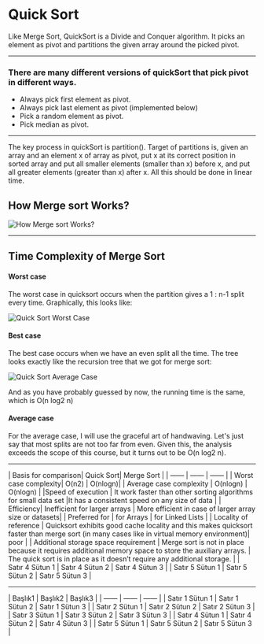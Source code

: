 # Quick Sort

Like Merge Sort, QuickSort is a Divide and Conquer algorithm. It picks an element as pivot and partitions the given array around the picked pivot.

---

### There are many different versions of quickSort that pick pivot in different ways. 
- Always pick first element as pivot.
- Always pick last element as pivot (implemented below)
- Pick a random element as pivot.
- Pick median as pivot.

---

The key process in quickSort is partition(). Target of partitions is, given an array and an element x of array as pivot, put x at its correct position in sorted 
array and put all smaller elements (smaller than x) before x, and put all greater elements (greater than x) after x. All this should be done in linear time.

## How Merge sort Works?
![How Merge sort Works?]([https://encrypted-tbn0.gstatic.com/images?q=tbn:ANd9GcREFaohMg5k3Gts-UUlQ7tjjXvNGbYvtRM4i9hj_5CJkqMlK0TaDIwv8ADeMu_Ab80DZ4A&usqp=CAU](https://www.techiedelight.com/wp-content/uploads/Quicksort.png))

---

## Time Complexity of Merge Sort

#### Worst case
The worst case in quicksort occurs when the partition gives a 1 : n-1 split every time. Graphically, this looks like:

![Quick Sort Worst Case](https://www.cs.dartmouth.edu/~thc/cs5-F96/quicksort_worse.gif)

#### Best case
The best case occurs when we have an even split all the time. The tree looks exactly like the recursion tree that we got for merge sort:

![Quick Sort Average Case](https://www.cs.dartmouth.edu/~thc/cs5-F96/merge_tree.gif)

And as you have probably guessed by now, the running time is the same, which is O(n log2 n)

#### Average case
For the average case, I will use the graceful art of handwaving. Let's just say that most splits are not too far from even. 
Given this, the analysis exceeds the scope of this course, but it turns out to be O(n log2 n).

---

| Basis for comparison| Quick Sort| Merge Sort |
| —— | —— | —— |
| Worst case complexity| O(n2) | O(nlogn)|
| Average case complexity |  O(nlogn) |  O(nlogn) |
|Speed of execution | It work faster than other sorting algorithms for small data set  |It has a consistent speed on any size of data |
| Efficiency| Inefficient for larger arrays | More efficient in case of larger array size or datasets|
| Preferred for | for Arrays | for Linked Lists |
| Locality of reference | Quicksort exhibits good cache locality and this makes quicksort faster than merge sort (in many cases like in virtual memory environment)| 	poor |
| Additional storage space requirement | Merge sort is not in place because it requires additional memory space to store the auxiliary arrays. | The quick sort is in place as it doesn’t require any additional storage. |
| Satır 4 Sütun 1 | Satır 4 Sütun 2 | Satır 4 Sütun 3 |
| Satır 5 Sütun 1 | Satır 5 Sütun 2 | Satır 5 Sütun 3 |

---


 | Başlık1 | Başlık2 | Başlık3 |
 | —— | —— | —— |
 | Satır 1 Sütun 1 | Satır 1 Sütun 2 | Satır 1 Sütun 3 |
 | Satır 2 Sütun 1 | Satır 2 Sütun 2 | Satır 2 Sütun 3 |
 | Satır 3 Sütun 1 | Satır 3 Sütun 2 | Satır 3 Sütun 3 |
 | Satır 4 Sütun 1 | Satır 4 Sütun 2 | Satır 4 Sütun 3 |
 | Satır 5 Sütun 1 | Satır 5 Sütun 2 | Satır 5 Sütun 3 |






